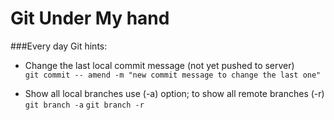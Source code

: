 Git Under My hand
=================

###Every day Git hints:

+ Change the last local commit message (not yet pushed to server) <br />
``` git commit -- amend -m "new commit message to change the last one" ```

+ Show all local branches use (-a) option; to show all remote branches (-r) <br />
``` git branch -a ```
``` git branch -r  ```
